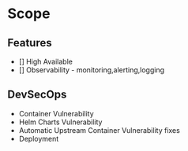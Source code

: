# Scope

## Features
- [] High Available
- [] Observability - monitoring,alerting,logging


## DevSecOps
- Container Vulnerability
- Helm Charts Vulnerability
- Automatic Upstream Container Vulnerability fixes
- Deployment



